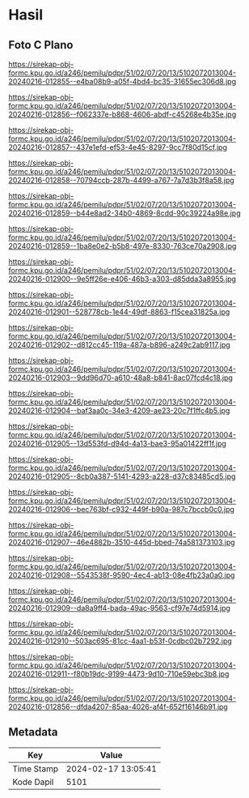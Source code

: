 # Hasil

## Foto C Plano

https://sirekap-obj-formc.kpu.go.id/a246/pemilu/pdpr/51/02/07/20/13/5102072013004-20240216-012855--e4ba08b9-a05f-4bd4-bc35-31655ec306d8.jpg

https://sirekap-obj-formc.kpu.go.id/a246/pemilu/pdpr/51/02/07/20/13/5102072013004-20240216-012856--f062337e-b868-4606-abdf-c45268e4b35e.jpg

https://sirekap-obj-formc.kpu.go.id/a246/pemilu/pdpr/51/02/07/20/13/5102072013004-20240216-012857--437e1efd-ef53-4e45-8297-9cc7f80d15cf.jpg

https://sirekap-obj-formc.kpu.go.id/a246/pemilu/pdpr/51/02/07/20/13/5102072013004-20240216-012858--70794ccb-287b-4499-a767-7a7d3b3f8a58.jpg

https://sirekap-obj-formc.kpu.go.id/a246/pemilu/pdpr/51/02/07/20/13/5102072013004-20240216-012859--b44e8ad2-34b0-4869-8cdd-90c39224a98e.jpg

https://sirekap-obj-formc.kpu.go.id/a246/pemilu/pdpr/51/02/07/20/13/5102072013004-20240216-012859--1ba8e0e2-b5b8-497e-8330-763ce70a2908.jpg

https://sirekap-obj-formc.kpu.go.id/a246/pemilu/pdpr/51/02/07/20/13/5102072013004-20240216-012900--9e5ff26e-e406-46b3-a303-d85dda3a8955.jpg

https://sirekap-obj-formc.kpu.go.id/a246/pemilu/pdpr/51/02/07/20/13/5102072013004-20240216-012901--528778cb-1e44-49df-8863-f15cea31825a.jpg

https://sirekap-obj-formc.kpu.go.id/a246/pemilu/pdpr/51/02/07/20/13/5102072013004-20240216-012902--d812cc45-119a-487a-b896-a249c2ab9117.jpg

https://sirekap-obj-formc.kpu.go.id/a246/pemilu/pdpr/51/02/07/20/13/5102072013004-20240216-012903--9dd96d70-a610-48a8-b841-8ac07fcd4c18.jpg

https://sirekap-obj-formc.kpu.go.id/a246/pemilu/pdpr/51/02/07/20/13/5102072013004-20240216-012904--baf3aa0c-34e3-4209-ae23-20c7f1ffc4b5.jpg

https://sirekap-obj-formc.kpu.go.id/a246/pemilu/pdpr/51/02/07/20/13/5102072013004-20240216-012905--13d553fd-d94d-4a13-bae3-95a01422ff1f.jpg

https://sirekap-obj-formc.kpu.go.id/a246/pemilu/pdpr/51/02/07/20/13/5102072013004-20240216-012905--8cb0a387-5141-4293-a228-d37c83485cd5.jpg

https://sirekap-obj-formc.kpu.go.id/a246/pemilu/pdpr/51/02/07/20/13/5102072013004-20240216-012906--bec763bf-c932-449f-b90a-987c7bccb0c0.jpg

https://sirekap-obj-formc.kpu.go.id/a246/pemilu/pdpr/51/02/07/20/13/5102072013004-20240216-012907--46e4882b-3510-445d-bbed-74a581373103.jpg

https://sirekap-obj-formc.kpu.go.id/a246/pemilu/pdpr/51/02/07/20/13/5102072013004-20240216-012908--5543538f-9590-4ec4-ab13-08e4fb23a0a0.jpg

https://sirekap-obj-formc.kpu.go.id/a246/pemilu/pdpr/51/02/07/20/13/5102072013004-20240216-012909--da8a9ff4-bada-49ac-9563-cf97e74d5914.jpg

https://sirekap-obj-formc.kpu.go.id/a246/pemilu/pdpr/51/02/07/20/13/5102072013004-20240216-012910--503ac695-81cc-4aa1-b53f-0cdbc02b7292.jpg

https://sirekap-obj-formc.kpu.go.id/a246/pemilu/pdpr/51/02/07/20/13/5102072013004-20240216-012911--f80b19dc-9199-4473-9d10-710e59ebc3b8.jpg

https://sirekap-obj-formc.kpu.go.id/a246/pemilu/pdpr/51/02/07/20/13/5102072013004-20240216-012856--dfda4207-85aa-4026-af4f-652f16146b91.jpg


## Metadata

| Key        | Value               |
| ---------- | ------------------- |
| Time Stamp | 2024-02-17 13:05:41 |
| Kode Dapil | 5101                |



